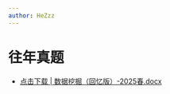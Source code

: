 ```yaml
---
author: HeZzz
---
```


# 往年真题

- [点击下载 | 数据挖掘（回忆版）-2025春.docx](https://cs-speedrun.github.io/documents/%E6%95%B0%E6%8D%AE%E6%8C%96%E6%8E%98/%E5%BE%80%E5%B9%B4%E7%9C%9F%E9%A2%98/%E6%95%B0%E6%8D%AE%E6%8C%96%E6%8E%98%EF%BC%88%E5%9B%9E%E5%BF%86%E7%89%88%EF%BC%89-2025%E6%98%A5.docx)